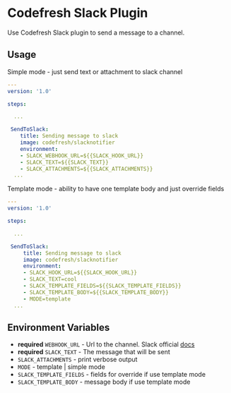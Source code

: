 # Codefresh Slack Plugin

Use Codefresh Slack plugin to send a message to a channel.

## Usage

Simple mode - just send text or attachment to slack channel

```yaml
---
version: '1.0'

steps:

  ...

 SendToSlack:
    title: Sending message to slack
    image: codefresh/slacknotifier
    environment:
    - SLACK_WEBHOOK_URL=${{SLACK_HOOK_URL}}
    - SLACK_TEXT=${{SLACK_TEXT}}
    - SLACK_ATTACHMENTS=${{SLACK_ATTACHMENTS}}
  ...

```

Template mode - ability to have one template body and just override fields

```yaml
---
version: '1.0'

steps:

  ...

 SendToSlack:
     title: Sending message to slack
     image: codefresh/slacknotifier
     environment:
     - SLACK_HOOK_URL=${{SLACK_HOOK_URL}}
     - SLACK_TEXT=cool
     - SLACK_TEMPLATE_FIELDS=${{SLACK_TEMPLATE_FIELDS}}
     - SLACK_TEMPLATE_BODY=${{SLACK_TEMPLATE_BODY}}
     - MODE=template
  ...

```


## Environment Variables

- **required** `WEBHOOK_URL` - Url to the channel. Slack official [docs](https://api.slack.com/incoming-webhooks)
- **required** `SLACK_TEXT` - The message that will be sent
- `SLACK_ATTACHMENTS` - print verbose output
- `MODE` - template | simple mode
- `SLACK_TEMPLATE_FIELDS` - fields for override if use template mode
- `SLACK_TEMPLATE_BODY` - message body if use template mode
